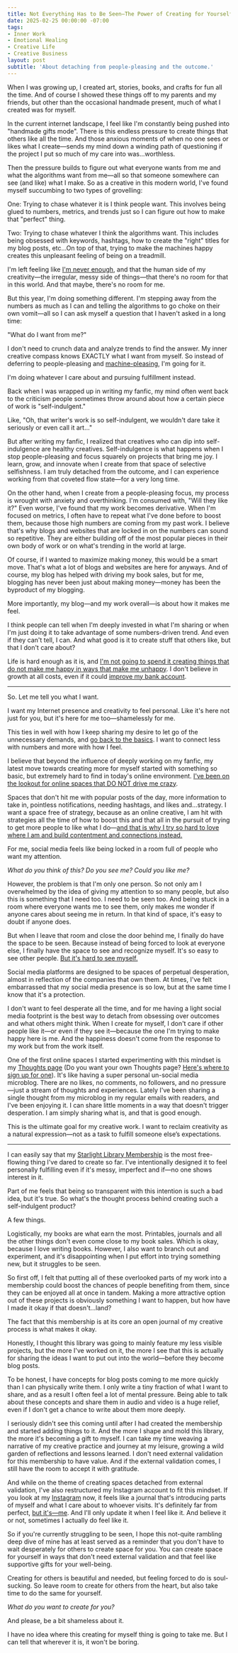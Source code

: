 ```yaml
---
title: Not Everything Has to Be Seen—The Power of Creating for Yourself
date: 2025-02-25 00:00:00 -07:00
tags:
- Inner Work 
- Emotional Healing
- Creative Life
- Creative Business 
layout: post
subtitle: 'About detaching from people-pleasing and the outcome.'
---
```


When I was growing up, I created art, stories, books, and crafts for fun all the time. And of course I showed these things off to my parents and my friends, but other than the occasional handmade present, much of what I created was for myself.

In the current internet landscape, I feel like I'm constantly being pushed into "handmade gifts mode". There is this endless pressure to create things that others like all the time. And those anxious moments of when no one sees or likes what I create—sends my mind down a winding path of questioning if the project I put so much of my care into was...worthless.

Then the pressure builds to figure out what everyone wants from me and what the algorithms want from me—all so that someone somewhere can see (and like) what I make. So as a creative in this modern world, I've found myself succumbing to two types of grovelling:

One: Trying to chase whatever it is I think people want. This involves being glued to numbers, metrics, and trends just so I can figure out how to make that "perfect" thing.

Two: Trying to chase whatever I think the algorithms want. This includes being obsessed with keywords, hashtags, how to create the "right" titles for my blog posts, etc...On top of that, trying to make the machines happy creates this unpleasant feeling of being on a treadmill. 

I'm left feeling like [I'm never enough](https://arcadiapage.com/2022-09-30-what-it-s-like-being-an-infp-enneagram-type-3/), and that the human side of my creativity—the irregular, messy side of things—that there's no room for that in this world. And that maybe, there's no room for me.

But this year, I'm doing something different. I'm stepping away from the numbers as much as I can and telling the algorithms to go choke on their own vomit—all so I can ask myself a question that I haven't asked in a long time:

"What do I want from me?"

I don't need to crunch data and analyze trends to find the answer. My inner creative compass knows EXACTLY what I want from myself. So instead of deferring to people-pleasing and [machine-pleasing](https://arcadiapage.com/2023-12-31-being-a-productive-human-is-simple/), I'm going for it. 

I'm doing whatever I care about and pursuing fulfillment instead.

Back when I was wrapped up in writing my fanfic, my mind often went back to the criticism people sometimes throw around about how a certain piece of work is "self-indulgent."

Like, "Oh, that writer's work is so self-indulgent, we wouldn't dare take it seriously or even call it art..."

But after writing my fanfic, I realized that creatives who can dip into self-indulgence are healthy creatives. Self-indulgence is what happens when I stop people-pleasing and focus squarely on projects that bring me joy. I learn, grow, and innovate when I create from that space of selective selfishness. I am truly detached from the outcome, and I can experience working from that coveted flow state—for a very long time.

On the other hand, when I create from a people-pleasing focus, my process is wrought with anxiety and overthinking. I'm consumed with, "Will they like it?" Even worse, I've found that my work becomes derivative. When I'm focused on metrics, I often have to repeat what I've done before to boost them, because those high numbers are coming from my past work. I believe that's why blogs and websites that are locked in on the numbers can sound so repetitive. They are either building off of the most popular pieces in their own body of work or on what's trending in the world at large. 

Of course, if I wanted to maximize making money, this would be a smart move. That's what a lot of blogs and websites are here for anyways. And of course, my blog has helped with driving my book sales, but for me, blogging has never been just about making money—money has been the byproduct of my blogging. 

More importantly, my blog—and my work overall—is about how it makes me feel. 

I think people can tell when I'm deeply invested in what I'm sharing or when I'm just doing it to take advantage of some  numbers-driven trend. And even if they can't tell, I can. And what good is it to create stuff that others like, but that I don't care about? 

Life is hard enough as it is, and [I'm not going to spend it creating things that do not make me happy in ways that make me unhappy](https://arcadiapage.com/2023-09-30-What-To-Do-When-Overthinking-Your-Goals/). I don't believe in growth at all costs, even if it could [improve my bank account](https://arcadiapage.com/2024-11-02-Financially-Struggling-Creative/). 

---

So. Let me tell you what I want.

I want my Internet presence and creativity to feel personal. Like it's here not just for you, but it's here for me too—shamelessly for me.

This ties in well with how I keep sharing my desire to let go of the unnecessary demands, and [go back to the basics](https://arcadiapage.com/2025-01-14-navigating-waters-of-change/). I want to connect less with numbers and more with how I feel. 

I believe that beyond the influence of deeply working on my fanfic, my latest move towards creating more for myself started with something so basic, but extremely hard to find in today's online environment. [I've been on the lookout for online spaces that DO NOT drive me crazy](https://arcadiapage.com/2021-08-30-read-this-when-you-feel-like-social-media-is-doing-nothing-for-your-business/).

Spaces that don't hit me with popular posts of the day, more information to take in, pointless notifications, needing hashtags, and likes and...strategy. I want a space free of strategy, because as an online creative, I am hit with strategies all the time of how to boost this and that all in the pursuit of trying to get more people to like what I do—[and that is why I try so hard to love where I am and build contentment and connections instead.](https://payhip.com/b/UyQZk)

For me, social media feels like being locked in a room full of people who want my attention. 

*What do you think of this?*
*Do you see me?*
*Could you like me?*

However, the problem is that I'm only one person. So not only am I overwhelmed by the idea of giving my attention to so many people, but also this is something that I need too. I need to be seen too. And being stuck in a room where everyone wants me to see them, only makes me wonder if anyone cares about seeing me in return. In that kind of space, it's easy to doubt if anyone does.

But when I leave that room and close the door behind me, I finally do have the space to be seen. Because instead of being forced to look at everyone else, I finally have the space to see and recognize myself. It's so easy to see other people. [But it's hard to see myself.](https://arcadiapage.com/2024-03-24-enneagram-type-3-how-to-be-yourself/)

Social media platforms are designed to be spaces of perpetual desperation, almost in reflection of the companies that own them. At times, I've felt embarrassed that my social media presence is so low, but at the same time I know that it's a protection.

I don't want to feel desperate all the time, and for me having a light social media footprint is the best way to detach from obsessing over outcomes and what others might think. When I create for myself, I don't care if other people like it—or even if they see it—because the one I'm trying to make happy here is me. And the happiness doesn't come from the response to my work but from the work itself.

One of the first online spaces I started experimenting with this mindset is my [Thoughts page](https://arcadia.thoughts.page/) (Do you want your own Thoughts page? [Here's where to sign up for one](https://thoughts.page/)). It's like having a super personal un-social media microblog. There are no likes, no comments, no followers, and no pressure—just a stream of thoughts and experiences. Lately I've been sharing a single thought from my microblog in my regular emails with readers, and I've been enjoying it. I can share little moments in a way that doesn't trigger desperation. I am simply sharing what is, and that is good enough.  

This is the ultimate goal for my creative work. I want to reclaim creativity as a natural expression—not as a task to fulfill someone else’s expectations.

---

I can easily say that my [Starlight Library Membership](https://payhip.com/b/ROPCQ) is the most free-flowing thing I've dared to create so far. I've intentionally designed it to feel personally fulfilling even if it's messy, imperfect and if—no one shows interest in it. 

Part of me feels that being so transparent with this intention is such a bad idea, but it's true. So what's the thought process behind creating such a self-indulgent product? 

 A few things.  

Logistically, my books are what earn the most. Printables, journals and all the other things don't even come close to my book sales. Which is okay, because I love writing books. However, I also want to branch out and experiment, and it's disappointing when I put effort into trying something new, but it struggles to be seen. 

So first off, I felt that putting all of these overlooked parts of my work into a membership could boost the chances of people benefiting from them, since they can be enjoyed all at once in tandem. Making a more attractive option out of these projects is obviously something I want to happen, but how have I made it okay if that doesn't...land? 

The fact that this membership is at its core an open journal of my creative process is what makes it okay. 

Honestly, I thought this library was going to mainly feature my less visible projects, but the more I've worked on it, the more I see that this is actually for sharing the ideas I want to put out into the world—before they become blog posts. 

To be honest, I have concepts for blog posts coming to me more quickly than I can physically write them. I only write a tiny fraction of what I want to share, and as a result I often feel a lot of mental pressure. Being able to talk about these concepts and share them in audio and video is a huge relief, even if I don't get a chance to write about them more deeply.

I seriously didn't see this coming until after I had created the membership and started adding things to it. And the more I shape and mold this library, the more it's becoming a gift to myself. I can take my time weaving a narrative of my creative practice and journey at my leisure, growing a wild garden of reflections and lessons learned. I don't need external validation for this membership to have value. And if the external validation comes, I still have the room to accept it with gratitude. 

And while on the theme of creating spaces detached from external validation, I've also restructured my Instagram account to fit this mindset. If you look at my [Instagram](https://www.instagram.com/arcadiapage/) now, it feels like a journal that's introducing parts of myself and what I care about to whoever visits. It's definitely far from perfect, [but it's—me](https://arcadiapage.com/2023-07-25-is-trying-to-be-your-best-self-stressing-you-out/). And I'll only update it when I feel like it. And believe it or not, sometimes I actually do feel like it. 

So if you're currently struggling to be seen, I hope this not-quite rambling deep dive of mine has at least served as a reminder that you don't have to wait desperately for others to create space for you. You can create space for yourself in ways that don't need external validation and that feel like supportive gifts for your well-being. 

Creating for others is beautiful and needed, but feeling forced to do is soul-sucking. So leave room to create for others from the heart, but also take time to do the same for yourself. 

*What do you want to create for you?*

And please, be a bit shameless about it.

I have no idea where this creating for myself thing is going to take me. But I can tell that wherever it is, it won't be boring.
